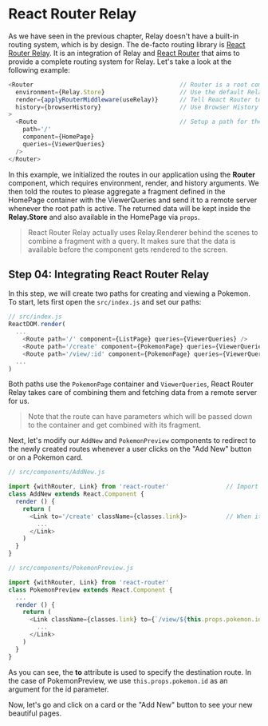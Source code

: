 # React Router Relay

As we have seen in the previous chapter, Relay doesn't have a built-in routing system, which is by design. The de-facto routing library is [React Router Relay](https://github.com/relay-tools/react-router-relay). It is an integration of Relay and [React Router](https://github.com/reactjs/react-router) that aims to provide a complete routing system for Relay. Let's take a look at the following example:

```javascript
<Router                                         // Router is a root component
  environment={Relay.Store}                     // Use the default Relay store to keep our data
  render={applyRouterMiddleware(useRelay)}      // Tell React Router to use Relay routing system
  history={browserHistory}                      // Use Browser History
>
  <Route                                        // Setup a path for the home page
    path='/'
    component={HomePage}
    queries={ViewerQueries}
  />
</Router>
```

In this example, we initialized the routes in our application using the **Router** component, which requires environment, render, and history arguments. We then told the routes to please aggregate a fragment defined in the HomePage container with the ViewerQueries and send it to a remote server whenever the root path is active. The returned data will be kept inside the **Relay.Store** and also available in the HomePage via `props`.

> React Router Relay actually uses Relay.Renderer behind the scenes to combine a fragment with a query. It makes sure that the data is available before the component gets rendered to the screen.

## Step 04: Integrating React Router Relay

In this step, we will create two paths for creating and viewing a Pokemon. To start, lets first open the `src/index.js` and set our paths:

```javascript
// src/index.js
ReactDOM.render(
  ...
    <Route path='/' component={ListPage} queries={ViewerQueries} />
    <Route path='/create' component={PokemonPage} queries={ViewerQueries} />    // Creating path
    <Route path='/view/:id' component={PokemonPage} queries={ViewerQueries} />  // Viewing path accepts the id parameter
  ...
)
```

Both paths use the `PokemonPage` container and `ViewerQueries`, React Router Relay takes care of combining them and fetching data from a remote server for us.

> Note that the route can have parameters which will be passed down to the container and get combined with its fragment.

Next, let's modify our `AddNew` and `PokemonPreview` components to redirect to the newly created routes whenever a user clicks on the "Add New" button or on a Pokemon card.

```javascript
// src/components/AddNew.js

import {withRouter, Link} from 'react-router'                // Import Link component
class AddNew extends React.Component {
  render () {
    return (
      <Link to='/create' className={classes.link}>           // When it gets clicked, redirect to the "/create" path
        ...
      </Link>
    )
  }
}
```


```javascript
// src/components/PokemonPreview.js

import {withRouter, Link} from 'react-router'                                 // Import Link component
class PokemonPreview extends React.Component {
  ...
  render () {
    return (
      <Link className={classes.link} to={`/view/${this.props.pokemon.id}`}>   // When it gets clicked, redirect to the "/create" path
        ...
      </Link>
    )
  }
}

```

As you can see, the **to** attribute is used to specify the destination route. In the case of PokemonPreview, we use `this.props.pokemon.id` as an argument for the id parameter.

Now, let's go and click on a card or the "Add New" button to see your new beautiful pages.
